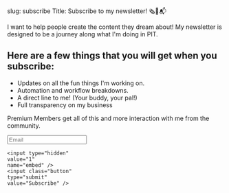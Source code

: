slug: subscribe 
Title: Subscribe to my newsletter! 🗞📨📬

I want to help people create the content they dream about! My newsletter is designed to be a journey along what I'm doing in PIT. 


<h2 class="subtitle is-3">Here are a few things that you will get when you subscribe:</h2>

* Updates on all the fun things I'm working on.
* Automation and workflow breakdowns.
* A direct line to me! (Your buddy, your pal!)
* Full transparency on my business

Premium Members get all of this and more interaction with me from the community. 

<section class="section">
<div class="box">
<form
	action="https://buttondown.email/api/emails/embed-subscribe/productivityintech"
	method="post"
	target="popupwindow"
	onsubmit="window.open('https://buttondown.email/productivityintech', 'popupwindow')"
	class="col-lg-3 embeddable-buttondown-form">
	<div class="field">
	<div class="control is-expandable">
<input type="text"
	class="input"
	name="email"
	placeholder="Email"
	id="bd-email">

	<input type="hidden"
	value="1"
	name="embed" />
	<input class="button"
	type="submit"
	value="Subscribe" />
</div>
</div>
</form>
</div>
</section>
